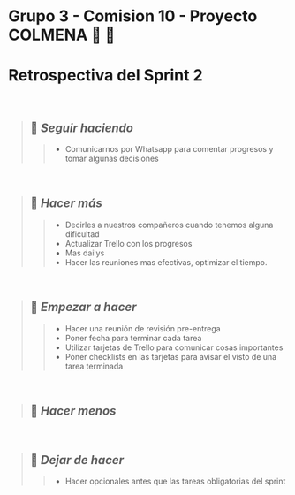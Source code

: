 # Grupo 3 - Comision 10 - Proyecto COLMENA :honey_pot: :bee:

# Retrospectiva del Sprint 2

<br>

>## :small_orange_diamond: *Seguir haciendo*
>>* Comunicarnos por Whatsapp para comentar progresos y tomar algunas decisiones

<br>

>## :small_orange_diamond: *Hacer más*
>>* Decirles a nuestros compañeros cuando tenemos alguna dificultad
>>* Actualizar Trello con los progresos
>>* Mas dailys
>>* Hacer las reuniones mas efectivas, optimizar el tiempo.

<br>

>## :small_orange_diamond: *Empezar a hacer*
>>* Hacer una reunión de revisión pre-entrega
>>* Poner fecha para terminar cada tarea
>>* Utilizar tarjetas de Trello para comunicar cosas importantes
>>* Poner checklists en las tarjetas para avisar el visto de una tarea terminada 

<br>

>## :small_orange_diamond: *Hacer menos*

<br>


>## :small_orange_diamond: *Dejar de hacer*
>>* Hacer opcionales antes que las tareas obligatorias del sprint